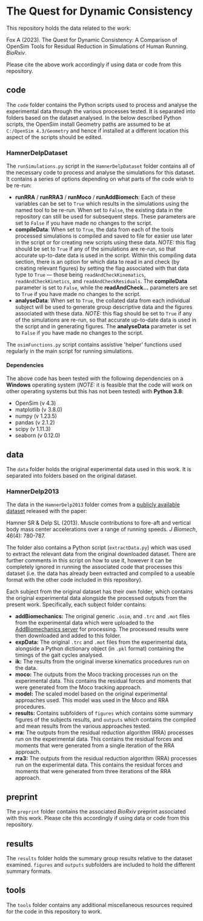 # The Quest for Dynamic Consistency

This repository holds the data related to the work:

Fox A (2023). The Quest for Dynamic Consistency: A Comparison of OpenSim Tools for Residual Reduction in Simulations of Human Running. *BioRxiv*.

Please cite the above work accordingly if using data or code from this repository.

## code

The `code` folder contains the Python scripts used to process and analyse the experimental data through the various processes tested. It is separated into folders based on the dataset analysed. In the below described Python scripts, the OpenSim install Geometry paths are assumed to be at `C:/OpenSim 4.3/Geometry` and hence if installed at a different location this aspect of the scripts should be edited.

### HamnerDelpDataset

The `runSimulations.py` script in the `HamnerDelpDataset` folder contains all of the necessary code to process and analyse the simulations for this dataset. It contains a series of options depending on what parts of the code wish to be re-run:

- **runRRA** / **runRRA3** / **runMoco** / **runAddBiomech**: Each of these variables can be set to `True` which results in the simulations using the named tool to be re-run. When set to `False`, the existing data in the repository can still be used for subsequent steps. These parameters are set to `False` if you have made no changes to the script.
- **compileData**: When set to `True`, the data from each of the tools processed simulations is compiled and saved to file for easier use later in the script or for creating new scripts using these data. *NOTE:* this flag should be set to `True` if any of the simulations are re-run, so that accurate up-to-date data is used in the script. Within this compiling data section, there is an option for which data to read in and check (by creating relevant figures) by setting the flag associated with that data type to `True` — those being `readAndCheckKinematics`, `readAndCheckKinetics`, and `readAndCheckResiduals`. The **compileData** parameter is set to `False`, while the **readAndCheck...** parameters are set to `True` if you have made no changes to the script.
- **analyseData**: When set to `True`, the collated data from each individual subject will be used to generate group descriptive data and the figures associated with these data. *NOTE:* this flag should be set to `True` if any of the simulations are re-run, so that accurate up-to-date data is used in the script and in generating figures. The **analyseData** parameter is set to `False` if you have made no changes to the script.

The `osimFunctions.py` script contains assistive 'helper' functions used regularly in the main script for running simulations.

#### Dependencies

The above code has been tested with the following dependencies on a **Windows** operating system (*NOTE:* it is feasible that the code will work on other operating systems but this has not been tested) with **Python 3.8**:

- OpenSim (v 4.3)
- matplotlib (v 3.8.0)
- numpy (v 1.23.5)
- pandas (v 2.1.2)
- scipy (v 1.11.3)
- seaborn (v 0.12.0)

## data

The `data` folder holds the original experimental data used in this work. It is separated into folders based on the original dataset.

### HamnerDelp2013

The data in the `HamnerDelp2013` folder comes from a [publicly available dataset](https://simtk.org/projects/nmbl_running) released with the paper:

Hamner SR & Delp SL (2013). Muscle contributions to fore-aft and vertical body mass center accelerations over a range of running speeds. *J Biomech*, 46(4): 780-787. 

The folder also contains a Python script (`extractData.py`) which was used to extract the relevant data from the original downloaded dataset. There are further comments in this script on how to use it, however it can be completely ignored in running the associated code that processes this dataset (i.e. the data has already been extracted and compiled to a useable format with the other code included in this repository).

Each subject from the original dataset has their own folder, which contains the original experimental data alongside the processed outputs from the present work. Specifically, each subject folder contains:

- **addBiomechanics:** The original generic `.osim`, and `.trc` and `.mot` files from the experimental data which were uploaded to the [AddBiomechanics server](https://addbiomechanics.org/) for processing. The processed results were then downloaded and added to this folder.
- **expData:** The original `.trc` and `.mot` files from the experimental data, alongside a Python dictionary object (in `.pkl` format) containing the timings of the gait cycles analysed.
- **ik:** The results from the original inverse kinematics procedures run on the data.
- **moco:** The outputs from the Moco tracking processes run on the experimental data. This contains the residual forces and moments that were generated from the Moco tracking approach.
- **model:** The scaled model based on the original experimental approaches used. This model was used in the Moco and RRA procedures. 
- **results:** Contains subfolders of `figures` which contains some summary figures of the subjects results, and `outputs` which contains the compiled and mean results from the various approaches tested.
- **rra:** The outputs from the residual reduction algorithm (RRA) processes run on the experimental data. This contains the residual forces and moments that were generated from a single iteration of the RRA approach.
- **rra3:** The outputs from the residual reduction algorithm (RRA) processes run on the experimental data. This contains the residual forces and moments that were generated from three iterations of the RRA approach.

## preprint

The `preprint` folder contains the associated *BioRxiv* preprint associated with this work. Please cite this accordingly if using data or code from this repository.

## results

The `results` folder holds the summary group results relative to the dataset examined. `figures` and `outputs` subfolders are included to hold the different summary formats.

## tools

The `tools` folder contains any additional miscellaneous resources required for the code in this repository to work.

